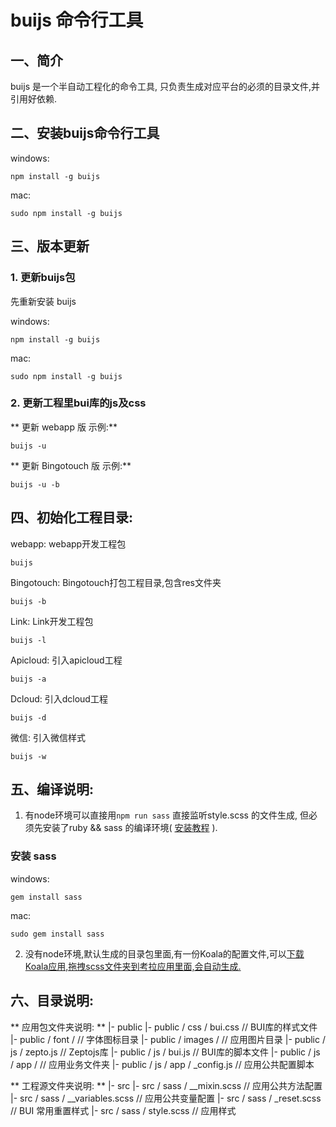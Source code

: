 # buijs 命令行工具

## 一、简介
buijs 是一个半自动工程化的命令工具, 只负责生成对应平台的必须的目录文件,并引用好依赖.

## 二、安装buijs命令行工具

windows: 
```
npm install -g buijs
```

mac: 
```
sudo npm install -g buijs
```

## 三、版本更新

### 1. 更新buijs包
先重新安装 buijs

windows: 
```
npm install -g buijs
```

mac: 
```
sudo npm install -g buijs
```

### 2. 更新工程里bui库的js及css

** 更新 webapp 版 示例:**
```
buijs -u 
```

** 更新 Bingotouch 版 示例:**
```
buijs -u -b
```

## 四、初始化工程目录:

webapp: webapp开发工程包
```
buijs
```

Bingotouch: Bingotouch打包工程目录,包含res文件夹
```
buijs -b
```

Link: Link开发工程包
```
buijs -l
```

Apicloud: 引入apicloud工程
```
buijs -a
```

Dcloud: 引入dcloud工程
```
buijs -d
```

微信: 引入微信样式
```
buijs -w
```

## 五、编译说明:

1. 有node环境可以直接用`npm run sass` 直接监听style.scss 的文件生成, 但必须先安装了ruby && sass 的编译环境( <a href="https://www.sass.hk/install/" target="_blank">安装教程</a> ).

### 安装 sass

windows: 
```
gem install sass
```

mac: 
```
sudo gem install sass
```

2. 没有node环境,默认生成的目录包里面,有一份Koala的配置文件,可以<a href="http://koala-app.com/index-zh.html" target="_blank">下载Koala应用,拖拽scss文件夹到考拉应用里面,会自动生成.</a>


## 六、目录说明:

** 应用包文件夹说明: **
|- public
|- public / css / bui.css            // BUI库的样式文件
|- public / font /                   // 字体图标目录
|- public / images /                 // 应用图片目录
|- public / js  / zepto.js           // Zeptojs库
|- public / js  / bui.js             // BUI库的脚本文件
|- public / js  / app /              // 应用业务文件夹
|- public / js  / app / _config.js   // 应用公共配置脚本


** 工程源文件夹说明: **
|- src
|- src / sass  / __mixin.scss        // 应用公共方法配置
|- src / sass  / __variables.scss    // 应用公共变量配置
|- src / sass  / _reset.scss         // BUI 常用重置样式
|- src / sass  / style.scss          // 应用样式

